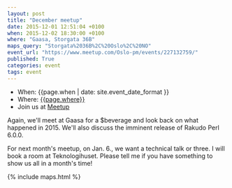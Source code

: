 ```yaml
---
layout: post
title: "December meetup"
date: 2015-12-01 12:51:04 +0100
when: 2015-12-02 18:30:00 +0100
where: "Gaasa, Storgata 36B"
maps_query: "Storgata%2036B%2C%20Oslo%2C%20NO"
event_url: "https://www.meetup.com/Oslo-pm/events/227132759/"
published: True
categories: event
tags: event
---
```


* When: {{page.when | date: site.event_date_format }}
* Where: [{{page.where}}]({{site.maps_url}}{{page.maps_query}})
* Join us at [Meetup]({{page.event_url}})

Again, we&#39;ll meet at Gaasa for a $beverage and look back on what happened in 2015. We&#39;ll also discuss the imminent release of Rakudo Perl 6.0.0.

For next month&#39;s meetup, on Jan. 6., we want a technical talk or three. I will book a room at Teknologihuset. Please tell me if you have something to show us all in a month&#39;s time!

{% include maps.html %}